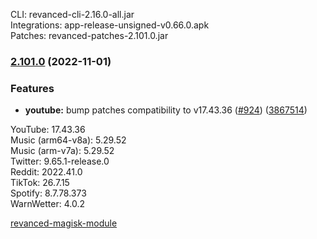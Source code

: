 CLI: revanced-cli-2.16.0-all.jar  
Integrations: app-release-unsigned-v0.66.0.apk  
Patches: revanced-patches-2.101.0.jar  

### [2.101.0](https://github.com/revanced/revanced-patches/compare/v2.100.3...v2.101.0) (2022-11-01)
### Features
* **youtube:** bump patches compatibility to v17.43.36 ([#924](https://github.com/revanced/revanced-patches/issues/924)) ([3867514](https://github.com/revanced/revanced-patches/commit/38675144dcb616474a047bcf8f7e1bf1f668ea46))

  
YouTube: 17.43.36  
Music (arm64-v8a): 5.29.52  
Music (arm-v7a): 5.29.52  
Twitter: 9.65.1-release.0  
Reddit: 2022.41.0  
TikTok: 26.7.15  
Spotify: 8.7.78.373  
WarnWetter: 4.0.2  

[revanced-magisk-module](https://github.com/j-hc/revanced-magisk-module)  
